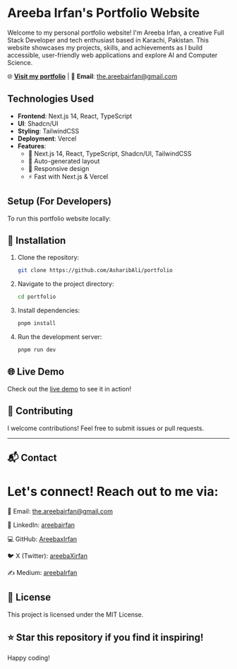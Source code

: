 # Areeba Irfan's Portfolio Website

Welcome to my personal portfolio website! I'm Areeba Irfan, a creative Full Stack Developer and tech enthusiast based in Karachi, Pakistan. This website showcases my projects, skills, and achievements as I build accessible, user-friendly web applications and explore AI and Computer Science.

🌐 **[Visit my portfolio](https://areebaxirfan.vercel.app/)** | 📧 **Email**: the.areebairfan@gmail.com

## Technologies Used

- **Frontend**: Next.js 14, React, TypeScript
- **UI**: Shadcn/UI
- **Styling**: TailwindCSS
- **Deployment**: Vercel
- **Features**:
  - 🚀 Next.js 14, React, TypeScript, Shadcn/UI, TailwindCSS
  - 🎨 Auto-generated layout
  - 📱 Responsive design
  - ⚡ Fast with Next.js & Vercel

## Setup (For Developers)

To run this portfolio website locally:

## 🔧 Installation

1. Clone the repository:
   ```bash
   git clone https://github.com/AsharibAli/portfolio
   ```
2. Navigate to the project directory:
   ```bash
   cd portfolio
   ```
3. Install dependencies:
   ```bash
   pnpm install
   ```
4. Run the development server:
   ```bash
   pnpm run dev
   ```

## 🌐 Live Demo

Check out the [live demo](https://areebaxirfan.vercel.app/) to see it in action!

## 🙌 Contributing

I welcome contributions! Feel free to submit issues or pull requests.

---
## 📬 Contact
# Let's connect! Reach out to me via:

📧 Email: the.areebairfan@gmail.com

💼 LinkedIn: [areebairfan](http://linkedin.com/feed/areebairfan)

💻 GitHub: [AreebaxIrfan](http://github.com/areebaxIrfan/)

🐦 X (Twitter): [areebaXirfan](https://x.com/areebaXirfan)

✍️ Medium: [areebaIrfan](https://medium.com/@areebaxirfan)

## 📄 License
This project is licensed under the MIT License.

## ⭐ Star this repository if you find it inspiring!
Happy coding!

